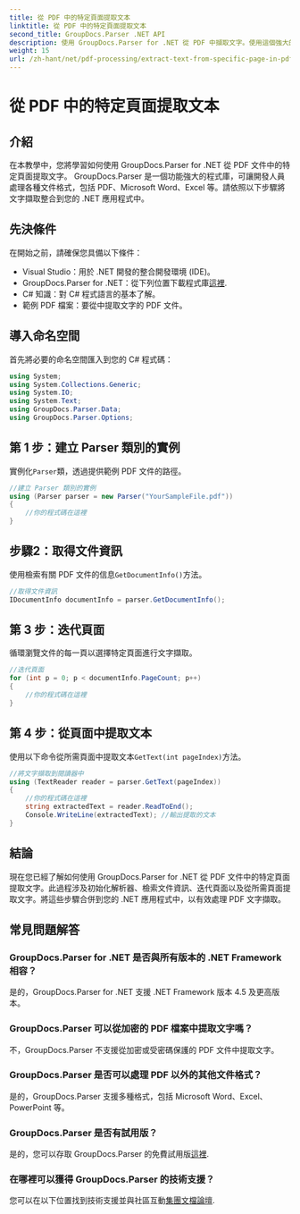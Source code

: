 ```yaml
---
title: 從 PDF 中的特定頁面提取文本
linktitle: 從 PDF 中的特定頁面提取文本
second_title: GroupDocs.Parser .NET API
description: 使用 GroupDocs.Parser for .NET 從 PDF 中擷取文字。使用這個強大的庫輕鬆檢索特定頁面內容。
weight: 15
url: /zh-hant/net/pdf-processing/extract-text-from-specific-page-in-pdf/
---
```


# 從 PDF 中的特定頁面提取文本

## 介紹
在本教學中，您將學習如何使用 GroupDocs.Parser for .NET 從 PDF 文件中的特定頁面提取文字。 GroupDocs.Parser 是一個功能強大的程式庫，可讓開發人員處理各種文件格式，包括 PDF、Microsoft Word、Excel 等。請依照以下步驟將文字擷取整合到您的 .NET 應用程式中。
## 先決條件
在開始之前，請確保您具備以下條件：
- Visual Studio：用於 .NET 開發的整合開發環境 (IDE)。
-  GroupDocs.Parser for .NET：從下列位置下載程式庫[這裡](https://releases.groupdocs.com/parser/net/).
- C# 知識：對 C# 程式語言的基本了解。
- 範例 PDF 檔案：要從中提取文字的 PDF 文件。

## 導入命名空間
首先將必要的命名空間匯入到您的 C# 程式碼：
```csharp
using System;
using System.Collections.Generic;
using System.IO;
using System.Text;
using GroupDocs.Parser.Data;
using GroupDocs.Parser.Options;
```
## 第 1 步：建立 Parser 類別的實例
實例化`Parser`類，透過提供範例 PDF 文件的路徑。
```csharp
//建立 Parser 類別的實例
using (Parser parser = new Parser("YourSampleFile.pdf"))
{
    //你的程式碼在這裡
}
```
## 步驟2：取得文件資訊
使用檢索有關 PDF 文件的信息`GetDocumentInfo()`方法。
```csharp
//取得文件資訊
IDocumentInfo documentInfo = parser.GetDocumentInfo();
```
## 第 3 步：迭代頁面
循環瀏覽文件的每一頁以選擇特定頁面進行文字擷取。
```csharp
//迭代頁面
for (int p = 0; p < documentInfo.PageCount; p++)
{
    //你的程式碼在這裡
}
```
## 第 4 步：從頁面中提取文本
使用以下命令從所需頁面中提取文本`GetText(int pageIndex)`方法。
```csharp
//將文字擷取到閱讀器中
using (TextReader reader = parser.GetText(pageIndex))
{
    //你的程式碼在這裡
    string extractedText = reader.ReadToEnd();
    Console.WriteLine(extractedText); //輸出提取的文本
}
```

## 結論
現在您已經了解如何使用 GroupDocs.Parser for .NET 從 PDF 文件中的特定頁面提取文字。此過程涉及初始化解析器、檢索文件資訊、迭代頁面以及從所需頁面提取文字。將這些步驟合併到您的 .NET 應用程式中，以有效處理 PDF 文字擷取。

## 常見問題解答
### GroupDocs.Parser for .NET 是否與所有版本的 .NET Framework 相容？
是的，GroupDocs.Parser for .NET 支援 .NET Framework 版本 4.5 及更高版本。
### GroupDocs.Parser 可以從加密的 PDF 檔案中提取文字嗎？
不，GroupDocs.Parser 不支援從加密或受密碼保護的 PDF 文件中提取文字。
### GroupDocs.Parser 是否可以處理 PDF 以外的其他文件格式？
是的，GroupDocs.Parser 支援多種格式，包括 Microsoft Word、Excel、PowerPoint 等。
### GroupDocs.Parser 是否有試用版？
是的，您可以存取 GroupDocs.Parser 的免費試用版[這裡](https://releases.groupdocs.com/).
### 在哪裡可以獲得 GroupDocs.Parser 的技術支援？
您可以在以下位置找到技術支援並與社區互動[集團文檔論壇](https://forum.groupdocs.com/c/parser/17).